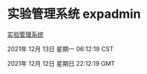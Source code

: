 # 实验管理系统 expadmin
[实验管理系统](http://59.174.25.102:56808/expadmin-782313d2-e1b1-4ea7-932e-3a55e6a1a4d0/)

2021年 12月 13日 星期一 06:12:19 CST

2021年 12月 12日 星期日 22:12:19 GMT
